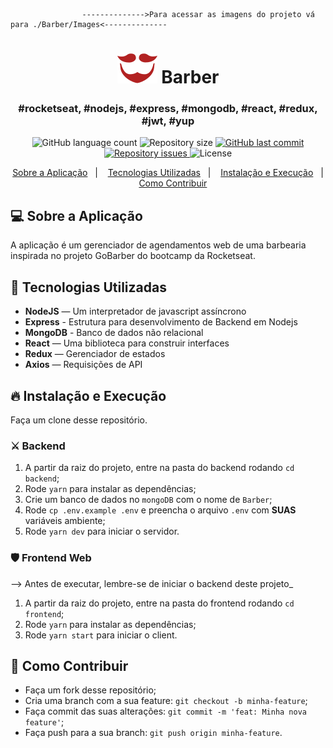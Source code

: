                     -------------->Para acessar as imagens do projeto vá para ./Barber/Images<--------------
<h1 align="center">
    <img src="./Barber/Frontend/src/assets/logo-purple.svg" alt="barber"/>
     Barber
 </h1>
              
<h3 align="center">
  #rocketseat, #nodejs, #express, #mongodb, #react, #redux, #jwt, #yup
</h3>

<p align="center">
  <img alt="GitHub language count" src="https://img.shields.io/github/languages/count/deilsonmartins/Barber">

  <img alt="Repository size" src="https://img.shields.io/github/repo-size/deilsonmartins/Barber">

  <a href="https://github.com/deilsonmartins/Barber/commits/master">
    <img alt="GitHub last commit" src="https://img.shields.io/github/last-commit/deilsonmartins/Barber">
  </a>

  <a href="https://github.com/deilsonmartins/Barber/issues">
    <img alt="Repository issues" src="https://img.shields.io/github/issues/deilsonmartins/Barber">
  </a>

  <img alt="License" src="https://img.shields.io/badge/license-MIT-brightgreen">
</p>

<p align="center">
  <a href="#-sobre-a-aplicação">Sobre a Aplicação</a>&nbsp;&nbsp;&nbsp;|&nbsp;&nbsp;&nbsp;
  <a href="#-tecnologias-utilizadas">Tecnologias Utilizadas</a>&nbsp;&nbsp;&nbsp;|&nbsp;&nbsp;&nbsp;
  <a href="#-instalação-e-execução"> Instalação e Execução</a>&nbsp;&nbsp;&nbsp;|&nbsp;&nbsp;&nbsp;
   <a href="#-como-contribuir">Como Contribuir</a>
</p>

## 💻 Sobre a Aplicação

A aplicação é um gerenciador de agendamentos web de uma barbearia inspirada no projeto GoBarber do bootcamp da Rocketseat.

## 🚀 Tecnologias Utilizadas
- **NodeJS** — Um interpretador de javascript assíncrono
- **Express** - Estrutura para desenvolvimento de Backend em Nodejs
- **MongoDB** - Banco de dados não relacional
- **React** — Uma biblioteca para construir interfaces
- **Redux** — Gerenciador de estados
- **Axios** — Requisições de API

## 🔥 Instalação e Execução

Faça um clone desse repositório.

### ⚔️ Backend

1. A partir da raiz do projeto, entre na pasta do backend rodando `cd backend`;
2. Rode `yarn` para instalar as dependências;
3. Crie um banco de dados no `mongoDB` com o nome de `Barber`;
4. Rode `cp .env.example .env` e preencha o arquivo `.env` com **SUAS** variáveis ambiente;
5. Rode `yarn dev` para iniciar o servidor.

### 🛡 Frontend Web

--> Antes de executar, lembre-se de iniciar o backend deste projeto_

1. A partir da raiz do projeto, entre na pasta do frontend rodando `cd frontend`;
2. Rode `yarn` para instalar as dependências;
3. Rode `yarn start` para iniciar o client.


## 🤔 Como Contribuir

- Faça um fork desse repositório;
- Cria uma branch com a sua feature: `git checkout -b minha-feature`;
- Faça commit das suas alterações: `git commit -m 'feat: Minha nova feature'`;
- Faça push para a sua branch: `git push origin minha-feature`.
